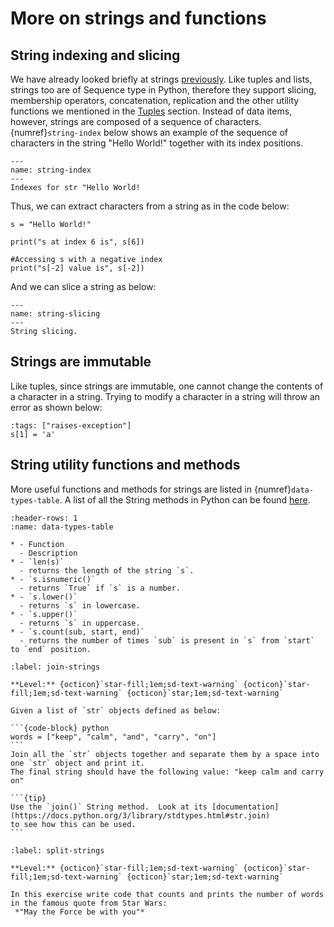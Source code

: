 # More on strings and functions
## String indexing and slicing
We have already looked briefly at strings [previously](data-types).  Like tuples and lists, strings too are of Sequence type in Python, therefore they support slicing, membership operators, 
concatenation, replication and the other utility functions we mentioned in the [Tuples](data-structures) section.  Instead of data 
items, however, strings are composed of a sequence of characters.  {numref}`string-index` below shows an example of the sequence 
of characters in the string "Hello World!" together with its index positions.  

```{figure} images/string-indexes.png
---
name: string-index
---
Indexes for str "Hello World!
```

Thus, we can extract characters from a string as in the code below:

```{code-cell} python3
s = "Hello World!"

print("s at index 6 is", s[6])

#Accessing s with a negative index
print("s[-2] value is", s[-2]) 
```
And we can slice a string as below:

```{figure} images/string-slicing.png
---
name: string-slicing
---
String slicing.
```

## Strings are immutable
Like tuples, since strings are immutable, one cannot change the contents of a character in a string.  Trying to 
modify a character in a string will throw an error as shown below:

```{code-cell} python3
:tags: ["raises-exception"]
s[1] = 'a'
```

## String utility functions and methods

More useful functions and methods for strings are listed in {numref}`data-types-table`.  A list of all the String methods 
in Python can be found [here](https://docs.python.org/3/library/stdtypes.html#string-methods).

```{list-table} String utility functions
:header-rows: 1
:name: data-types-table

* - Function
  - Description
* - `len(s)`
  - returns the length of the string `s`.
* - `s.isnumeric()`
  - returns `True` if `s` is a number.
* - `s.lower()`
  - returns `s` in lowercase.
* - `s.upper()`
  - returns `s` in uppercase.
* - `s.count(sub, start, end)`
  - returns the number of times `sub` is present in `s` from `start` to `end` position.
``` 

````{exercise} Joining strings
:label: join-strings

**Level:** {octicon}`star-fill;1em;sd-text-warning` {octicon}`star-fill;1em;sd-text-warning` {octicon}`star;1em;sd-text-warning`

Given a list of `str` objects defined as below:

```{code-block} python
words = ["keep", "calm", "and", "carry", "on"]
```
Join all the `str` objects together and separate them by a space into one `str` object and print it.
The final string should have the following value: "keep calm and carry on"

```{tip}
Use the `join()` String method.  Look at its [documentation](https://docs.python.org/3/library/stdtypes.html#str.join) 
to see how this can be used.
```
````

```{exercise} Spliting strings
:label: split-strings

**Level:** {octicon}`star-fill;1em;sd-text-warning` {octicon}`star-fill;1em;sd-text-warning` {octicon}`star;1em;sd-text-warning`

In this exercise write code that counts and prints the number of words in the famous quote from Star Wars:
 *"May the Force be with you"*
 
```






